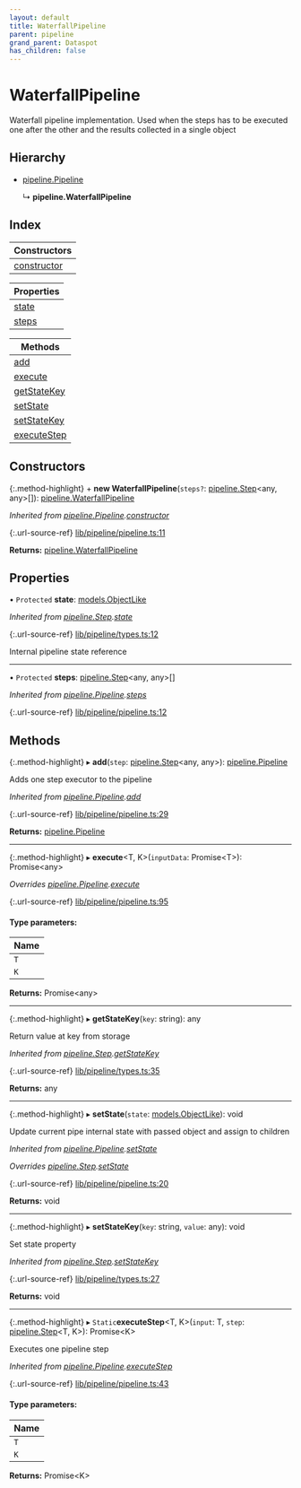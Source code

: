 ```yaml
---
layout: default
title: WaterfallPipeline
parent: pipeline
grand_parent: Dataspot
has_children: false
---
```


# WaterfallPipeline

Waterfall pipeline implementation. Used when the steps
has to be executed one after the other and the results collected in a single object

## Hierarchy

* [pipeline.Pipeline](/docs/classes/pipeline_pipeline)

  ↳ **pipeline.WaterfallPipeline**

## Index

| Constructors |
|-----------|
| [constructor](#constructor) |

| Properties |
|-----------|
| [state](#state) |
| [steps](#steps) |

| Methods |
|-----------|
| [add](#add) |
| [execute](#execute) |
| [getStateKey](#getstatekey) |
| [setState](#setstate) |
| [setStateKey](#setstatekey) |
| [executeStep](#executestep) |

## Constructors

{:.method-highlight}
\+ **new WaterfallPipeline**(`steps?`: [pipeline.Step](/docs/classes/pipeline_step)\<any, any>[]): [pipeline.WaterfallPipeline](/docs/classes/pipeline_waterfallpipeline)

*Inherited from [pipeline.Pipeline](/docs/classes/pipeline_pipeline).[constructor](/docs/classes/pipeline_pipeline#constructor)*

{:.url-source-ref}
[lib/pipeline/pipeline.ts:11](https://github.com/ascentcore/dataspot/blob/b02167c/lib/pipeline/pipeline.ts#L11)

**Returns:** [pipeline.WaterfallPipeline](/docs/classes/pipeline_waterfallpipeline)

## Properties

• `Protected` **state**: [models.ObjectLike](/docs/classes/../interfaces/models_objectlike)

*Inherited from [pipeline.Step](/docs/classes/pipeline_step).[state](/docs/classes/pipeline_step#state)*

{:.url-source-ref}
[lib/pipeline/types.ts:12](https://github.com/ascentcore/dataspot/blob/b02167c/lib/pipeline/types.ts#L12)

Internal pipeline state reference

___

• `Protected` **steps**: [pipeline.Step](/docs/classes/pipeline_step)\<any, any>[]

*Inherited from [pipeline.Pipeline](/docs/classes/pipeline_pipeline).[steps](/docs/classes/pipeline_pipeline#steps)*

{:.url-source-ref}
[lib/pipeline/pipeline.ts:12](https://github.com/ascentcore/dataspot/blob/b02167c/lib/pipeline/pipeline.ts#L12)

## Methods

{:.method-highlight}
▸ **add**(`step`: [pipeline.Step](/docs/classes/pipeline_step)\<any, any>): [pipeline.Pipeline](/docs/classes/pipeline_pipeline)

Adds one step executor to the pipeline

*Inherited from [pipeline.Pipeline](/docs/classes/pipeline_pipeline).[add](/docs/classes/pipeline_pipeline#add)*

{:.url-source-ref}
[lib/pipeline/pipeline.ts:29](https://github.com/ascentcore/dataspot/blob/b02167c/lib/pipeline/pipeline.ts#L29)

**Returns:** [pipeline.Pipeline](/docs/classes/pipeline_pipeline)

___

{:.method-highlight}
▸ **execute**\<T, K>(`inputData`: Promise\<T>): Promise\<any>

*Overrides [pipeline.Pipeline](/docs/classes/pipeline_pipeline).[execute](/docs/classes/pipeline_pipeline#execute)*

{:.url-source-ref}
[lib/pipeline/pipeline.ts:95](https://github.com/ascentcore/dataspot/blob/b02167c/lib/pipeline/pipeline.ts#L95)

#### Type parameters:

Name |
------ |
`T` |
`K` |

**Returns:** Promise\<any>

___

{:.method-highlight}
▸ **getStateKey**(`key`: string): any

Return value at key from storage

*Inherited from [pipeline.Step](/docs/classes/pipeline_step).[getStateKey](/docs/classes/pipeline_step#getstatekey)*

{:.url-source-ref}
[lib/pipeline/types.ts:35](https://github.com/ascentcore/dataspot/blob/b02167c/lib/pipeline/types.ts#L35)

**Returns:** any

___

{:.method-highlight}
▸ **setState**(`state`: [models.ObjectLike](/docs/classes/../interfaces/models_objectlike)): void

Update current pipe internal state with passed object and assign to children

*Inherited from [pipeline.Pipeline](/docs/classes/pipeline_pipeline).[setState](/docs/classes/pipeline_pipeline#setstate)*

*Overrides [pipeline.Step](/docs/classes/pipeline_step).[setState](/docs/classes/pipeline_step#setstate)*

{:.url-source-ref}
[lib/pipeline/pipeline.ts:20](https://github.com/ascentcore/dataspot/blob/b02167c/lib/pipeline/pipeline.ts#L20)

**Returns:** void

___

{:.method-highlight}
▸ **setStateKey**(`key`: string, `value`: any): void

Set state property

*Inherited from [pipeline.Step](/docs/classes/pipeline_step).[setStateKey](/docs/classes/pipeline_step#setstatekey)*

{:.url-source-ref}
[lib/pipeline/types.ts:27](https://github.com/ascentcore/dataspot/blob/b02167c/lib/pipeline/types.ts#L27)

**Returns:** void

___

{:.method-highlight}
▸ `Static`**executeStep**\<T, K>(`input`: T, `step`: [pipeline.Step](/docs/classes/pipeline_step)\<T, K>): Promise\<K>

Executes one pipeline step

*Inherited from [pipeline.Pipeline](/docs/classes/pipeline_pipeline).[executeStep](/docs/classes/pipeline_pipeline#executestep)*

{:.url-source-ref}
[lib/pipeline/pipeline.ts:43](https://github.com/ascentcore/dataspot/blob/b02167c/lib/pipeline/pipeline.ts#L43)

#### Type parameters:

Name |
------ |
`T` |
`K` |

**Returns:** Promise\<K>
